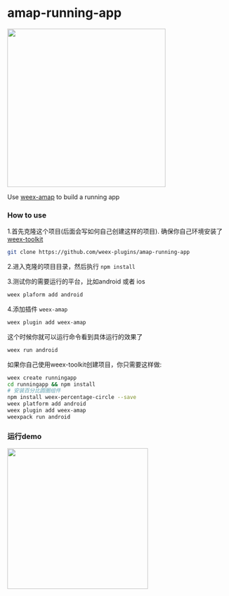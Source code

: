 # amap-running-app

<img width="360" src="http://img1.vued.vanthink.cn/vued1796109b79d25e79bf6eaa4a79c2f44f.png" />

Use [weex-amap](https://github.com/weex-plugins/weex-amap) to build a running app

### How to use

1.首先克隆这个项目(后面会写如何自己创建这样的项目). 确保你自己环境安装了[weex-toolkit](https://github.com/weexteam/weex-toolkit)

``` bash
git clone https://github.com/weex-plugins/amap-running-app
```

2.进入克隆的项目目录，然后执行 `npm install`


3.测试你的需要运行的平台，比如android 或者 ios

``` bash
weex plaform add android
```

4.添加插件 `weex-amap`

``` bash
weex plugin add weex-amap
```

这个时候你就可以运行命令看到具体运行的效果了

``` bash
weex run android
```

如果你自己使用weex-toolkit创建项目，你只需要这样做:

``` bash
weex create runningapp
cd runningapp && npm install
# 安装百分比圆圈组件
npm install weex-percentage-circle --save
weex platform add android
weex plugin add weex-amap
weexpack run android

```

### 运行demo

<img width="320" src="https://gw.alicdn.com/tfs/TB1gi2jQXXXXXb5aFXXXXXXXXXX-480-776.gif" />







